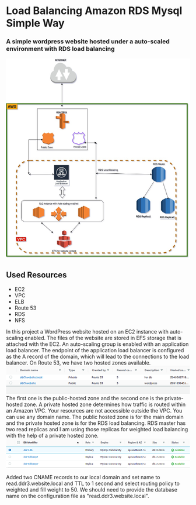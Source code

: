 # Load Balancing Amazon RDS Mysql Simple Way
### A simple wordpress website hosted under a auto-scaled environment with RDS load balancing


![alt text](https://github.com/rony-james/Hosting-website-with-RDS-Load-balancing/blob/main/RDS-LB.jpg?raw=true)

## Used Resources
- EC2
- VPC
- ELB
- Route 53
- RDS
- NFS



In this project a WordPress website hosted on an EC2 instance with auto-scaling enabled. The files of the website are stored in EFS storage that is attached with the EC2. An auto-scaling group is enabled with an application load balancer. The endpoint of the application load balancer is configured as the A record of the domain, which will lead to the connections to the load balancer.
On Route 53, we have two hosted zones available. 
![alt text](https://github.com/rony-james/Hosting-website-with-RDS-Load-balancing/blob/main/R53.png?raw=true)
The first one is the public-hosted zone and the second one is the private-hosted zone. A private hosted zone determines how traffic is routed within an Amazon VPC. Your resources are not accessible outside the VPC. You can use any domain name. The public hosted zone is for the main domain and the private hosted zone is for the RDS load balancing.  RDS master has two read replicas and I am using those replicas for weighted load balancing with the help of a private hosted zone.
![alt text](https://github.com/rony-james/Hosting-website-with-RDS-Load-balancing/blob/main/db-identifier.png?raw=true)

Added two CNAME records to our local domain and set name to read.ddr3.website.local and TTL to 1 second and select routing policy to weighted and fill weight to 50. We should need to provide the database name on the configuration file as "read.ddr3.website.local". 
